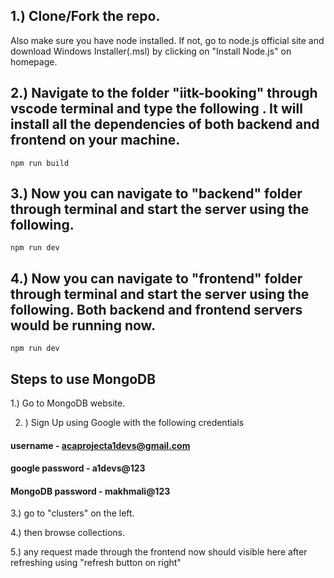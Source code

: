 
## 1.) Clone/Fork the repo. 
Also make sure you have node installed. If not, go to node.js official site and download Windows Installer(.msl) by clicking on "Install Node.js" on homepage.

## 2.) Navigate to the folder "iitk-booking" through vscode terminal and type the following . It will install all the dependencies of both backend and frontend on your machine.  ##
```
npm run build
```

## 3.) Now you can navigate to "backend" folder through terminal and start the server using the following.  ##
```
npm run dev
```

## 4.) Now you can navigate to "frontend" folder through terminal and start the server using the following.  Both backend and frontend servers would be running now.  ##
```
npm run dev
```

## Steps to use MongoDB  ##

1.) Go to MongoDB website.

2. ) Sign Up using Google with the following credentials
   
#### username - acaprojecta1devs@gmail.com  ####
#### google password - a1devs@123
#### MongoDB password - makhmali@123 ####

3.) go to "clusters" on the left.

4.) then browse collections.

5.) any request made through the frontend now should visible here after refreshing using "refresh button on right"

